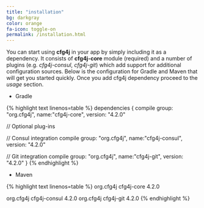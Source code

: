 ```yaml
---
title: "installation"
bg: darkgray
color: orange
fa-icon: toggle-on
permalink: /installation.html
---
```

You can start using **cfg4j** in your app by simply including it as a dependency. It consists of **cfg4j-core** module (required) and
a number of plugins (e.g. *cfg4j-consul*, *cfg4j-git*) which add support for additional configuration sources. Below is the configuration
for Gradle and Maven that will get you started quickly. Once you add cfg4j dependency proceed to the *usage* section.

* Gradle

{% highlight text linenos=table %}
dependencies {
  compile group: "org.cfg4j", name:"cfg4j-core", version: "4.2.0"
  
  // Optional plug-ins
  
  // Consul integration
  compile group: "org.cfg4j", name:"cfg4j-consul", version: "4.2.0"
  
  // Git integration
  compile group: "org.cfg4j", name:"cfg4j-git", version: "4.2.0"
}
{% endhighlight %}

* Maven

{% highlight text linenos=table %}
<dependencies>
  <dependency>
    <groupId>org.cfg4j</groupId>
    <artifactId>cfg4j-core</artifactId>
    <version>4.2.0</version>
  </dependency>
  
  <!-- Optional plug-ins -->
  
  <!-- Consul integration -->
  <dependency> 
    <groupId>org.cfg4j</groupId>
    <artifactId>cfg4j-consul</artifactId>
    <version>4.2.0</version>
  </dependency>
  
  <!-- Git integration -->
  <dependency>
    <groupId>org.cfg4j</groupId>
    <artifactId>cfg4j-git</artifactId>
    <version>4.2.0</version>
  </dependency>
</dependencies>
{% endhighlight %}